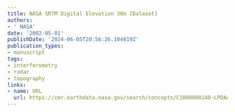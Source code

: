 ```yaml
---
title: NASA SRTM Digital Elevation 30m [Dataset]
authors:
- ' NASA'
date: '2002-05-01'
publishDate: '2024-06-05T20:56:26.104819Z'
publication_types:
- manuscript
tags:
- interferometry
- radar
- topography
links:
- name: URL
  url: https://cmr.earthdata.nasa.gov/search/concepts/C1000000240-LPDAAC_ECS.html
---
```

